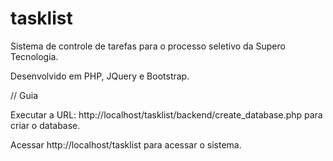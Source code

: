 # tasklist

Sistema de controle de tarefas para o processo seletivo da Supero Tecnologia.

Desenvolvido em PHP, JQuery e Bootstrap.

// Guia

Executar a URL: http://localhost/tasklist/backend/create_database.php para criar o database.

Acessar http://localhost/tasklist para acessar o sistema.

